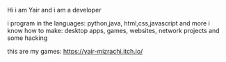 Hi i am Yair and i am a developer

i program in the languages: python,java, html,css,javascript and more
i know how to make: desktop apps, games, websites, network projects and some hacking

this are my games: https://yair-mizrachi.itch.io/
